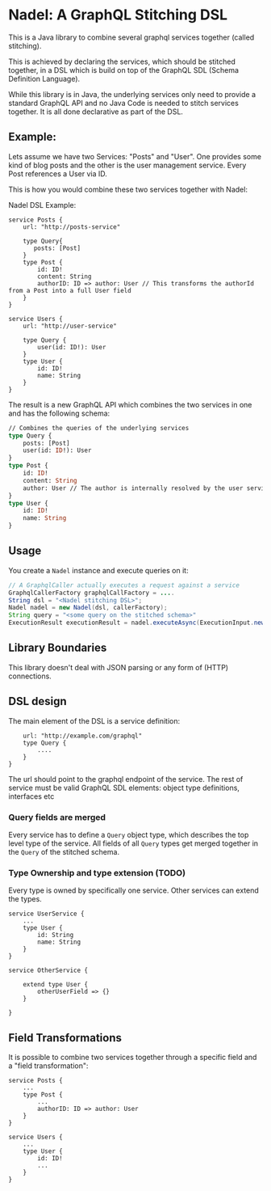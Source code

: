 # Nadel: A GraphQL Stitching DSL 

This is a Java library to combine several graphql services together (called stitching).

This is achieved by declaring the services, which should be stitched together, in a DSL which 
is build on top of the GraphQL SDL (Schema Definition Language). 

While this library is in Java, the underlying services only need to provide a standard
GraphQL API and no Java Code is needed to stitch services together. It is all done declarative as part of the DSL.


## Example:

Lets assume we have two Services: "Posts" and "User". One provides some kind of blog posts and the other
is the user management service. Every Post references a User via ID.

This is how you would combine these two services together with Nadel:

Nadel DSL Example:
```
service Posts {
    url: "http://posts-service"
    
    type Query{
       posts: [Post]
    }
    type Post {
        id: ID!
        content: String
        authorID: ID => author: User // This transforms the authorId from a Post into a full User field
    }
}

service Users {
    url: "http://user-service"
    
    type Query {
        user(id: ID!): User
    }
    type User {
        id: ID!
        name: String
    }
}

```

The result is a new GraphQL API which combines the two services in one and has the following schema:

```graphql
// Combines the queries of the underlying services
type Query {
    posts: [Post]
    user(id: ID!): User
}       
type Post {
    id: ID!
    content: String
    author: User // The author is internally resolved by the user service 
}
type User {
    id: ID!
    name: String
}
``` 

## Usage

You create a `Nadel` instance and execute queries on it:

```java
// A GraphqlCaller actually executes a request against a service
GraphqlCallerFactory graphqlCallFactory = ....  
String dsl = "<Nadel stitching DSL>";
Nadel nadel = new Nadel(dsl, callerFactory);
String query = "<some query on the stitched schema>"
ExecutionResult executionResult = nadel.executeAsync(ExecutionInput.newExecutionInput().query(query).build()).get()
```

## Library Boundaries

This library doesn't deal with JSON parsing or any form of (HTTP) connections.

## DSL design 

The main element of the DSL is a service definition:

```service MyService {
    url: "http://example.com/graphql"
    type Query {
        ....
    } 
}
```
The url should point to the graphql endpoint of the service.
The rest of service must be valid GraphQL SDL elements: object type definitions, interfaces etc

### Query fields are merged 
Every service has to define a `Query` object type, which describes the top level type of the service.
All fields of all `Query` types get merged together in the `Query` of the stitched schema.

### Type Ownership and type extension (TODO)
Every type is owned by specifically one service. Other services can extend the types.

```
service UserService {
    ...
    type User {
        id: String
        name: String
    }
}

service OtherService {

    extend type User {
        otherUserField => {}
    }
    
}

```

## Field Transformations
It is possible to combine two services together through a specific field and a "field transformation":

```
service Posts {
    ...
    type Post {
        ...
        authorID: ID => author: User 
    }
}

service Users {
    ...
    type User {
        id: ID!
        ...
    }
}

```


